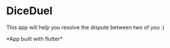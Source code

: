 # DiceDuel

This app will help you resolve the dispute between two of you :)

<p>*App built with flutter*</p>
